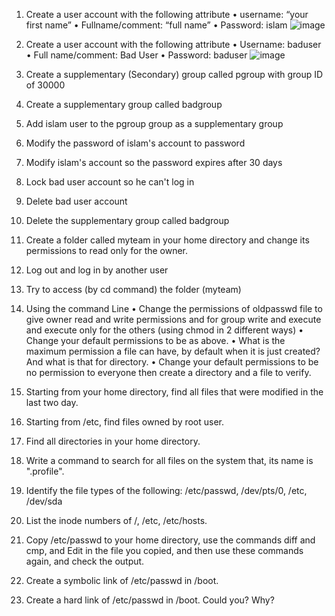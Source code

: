 1. Create a user account with the following attribute
   • username: “your first name”
   • Fullname/comment: “full name”
   • Password: islam
  ![image](https://github.com/user-attachments/assets/834c8a9c-7685-432e-b29c-53453ccf0325)

2. Create a user account with the following attribute
   • Username: baduser
   • Full name/comment: Bad User
   • Password: baduser
  ![image](https://github.com/user-attachments/assets/adfad37d-fc77-487b-9f97-6594a87eb0a1)

3. Create a supplementary (Secondary) group called pgroup with group ID of 30000
4. Create a supplementary group called badgroup
5. Add islam user to the pgroup group as a supplementary group
6. Modify the password of islam's account to password
7. Modify islam's account so the password expires after 30 days
8. Lock bad user account so he can't log in
9. Delete bad user account
10. Delete the supplementary group called badgroup
11. Create a folder called myteam in your home directory and change its permissions to read only for the owner.
12. Log out and log in by another user
13. Try to access (by cd command) the folder (myteam)
14. Using the command Line
    • Change the permissions of oldpasswd file to give owner read and write permissions and for group write and execute and execute only for the others (using chmod in 2 different ways)
    • Change your default permissions to be as above.
    • What is the maximum permission a file can have, by default when it is just created? And what is that for directory.
    • Change your default permissions to be no permission to everyone then create a directory and a file to verify.
15. Starting from your home directory, find all files that were modified in the last two day.
16. Starting from /etc, find files owned by root user.
17. Find all directories in your home directory.
18. Write a command to search for all files on the system that, its name is ".profile".
19. Identify the file types of the following: /etc/passwd, /dev/pts/0, /etc, /dev/sda
20. List the inode numbers of /, /etc, /etc/hosts.
21. Copy /etc/passwd to your home directory, use the commands diff and cmp, and Edit in the file you copied, and then use these commands again, and check the output.
22. Create a symbolic link of /etc/passwd in /boot.
23. Create a hard link of /etc/passwd in /boot. Could you? Why?
